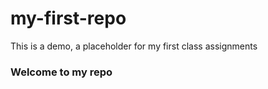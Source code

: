 # my-first-repo
This is a demo, a placeholder for my first class assignments

### Welcome to my repo